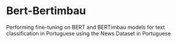 # Bert-Bertimbau
Performing fine-tuning on BERT and BERTimbau models for text classification in Portuguese using the News Dataset in Portuguese
